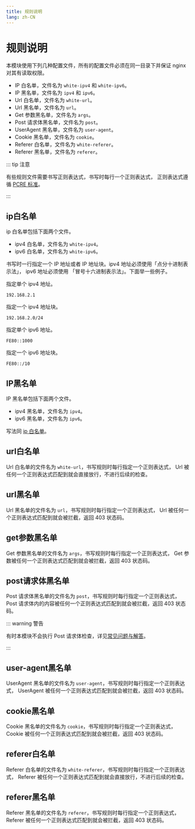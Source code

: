 ```yaml
---
title: 规则说明
lang: zh-CN
---
```


# 规则说明

本模块使用下列几种配置文件，所有的配置文件必须在同一目录下并保证 nginx 对其有读取权限。

* IP 白名单，文件名为 `white-ipv4` 和 `white-ipv6`。
* IP 黑名单，文件名为 `ipv4` 和 `ipv6`。
* Url 白名单，文件名为 `white-url`。
* Url 黑名单，文件名为 `url`。
* Get 参数黑名单，文件名为 `args`。
* Post 请求体黑名单，文件名为 `post`。
* UserAgent 黑名单，文件名为 `user-agent`。
* Cookie 黑名单，文件名为 `cookie`。
* Referer 白名单，文件名为 `white-referer`。
* Referer 黑名单，文件名为 `referer`。

::: tip 注意

有些规则文件需要书写正则表达式，书写时每行一个正则表达式，
正则表达式遵循 [PCRE 标准](http://www.pcre.org/current/doc/html/pcre2syntax.html)。

:::

## ip白名单

ip 白名单包括下面两个文件。

* ipv4 白名单，文件名为 `white-ipv4`。
* ipv6 白名单，文件名为 `white-ipv6`。

书写时一行指定一个 IP 地址或者 IP 地址块。ipv4 地址必须使用「点分十进制表示法」，
ipv6 地址必须使用 「冒号十六进制表示法」。下面举一些例子。

指定单个 ipv4 地址。

```
192.168.2.1
```

指定一个 ipv4 地址块。

```
192.168.2.0/24
```

指定单个 ipv6 地址。

```
FE80::1000
```

指定一个 ipv6 地址块。

```
FE80::/10
```

## IP黑名单

IP 黑名单包括下面两个文件。

* ipv4 黑名单，文件名为 `ipv4`。
* ipv6 黑名单，文件名为 `ipv6`。

写法同 [ip 白名单](#ip白名单)。

## url白名单

Url 白名单的文件名为 `white-url`，书写规则时每行指定一个正则表达式，
Url 被任何一个正则表达式匹配到就会直接放行，不进行后续的检查。

## url黑名单

Url 黑名单的文件名为 `url`，书写规则时每行指定一个正则表达式，
Url 被任何一个正则表达式匹配到就会被拦截，返回 403 状态码。

## get参数黑名单

Get 参数黑名单的文件名为 `args`，书写规则时每行指定一个正则表达式，
Get 参数被任何一个正则表达式匹配到就会被拦截，返回 403 状态码。

## post请求体黑名单

Post 请求体黑名单的文件名为 `post`，书写规则时每行指定一个正则表达式，
Post 请求体内的内容被任何一个正则表达式匹配到就会被拦截，返回 403 状态码。

::: warning 警告

有时本模块不会执行 Post 请求体检查，详见[常见问题与解答](/zh-cn/guide/faq.md#post检测失效)。

:::

## user-agent黑名单

UserAgent 黑名单的文件名为 `user-agent`，书写规则时每行指定一个正则表达式，
UserAgent 被任何一个正则表达式匹配到就会被拦截，返回 403 状态码。

## cookie黑名单

Cookie 黑名单的文件名为 `cookie`，书写规则时每行指定一个正则表达式，
Cookie 被任何一个正则表达式匹配到就会被拦截，返回 403 状态码。

## referer白名单

Referer 白名单的文件名为 `white-referer`，书写规则时每行指定一个正则表达式，
Referer 被任何一个正则表达式匹配到就会直接放行，不进行后续的检查。

## referer黑名单

Referer 黑名单的文件名为 `referer`，书写规则时每行指定一个正则表达式，
Referer 被任何一个正则表达式匹配到就会被拦截，返回 403 状态码。